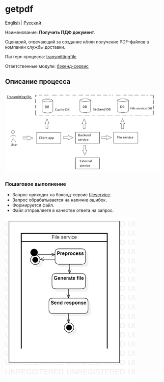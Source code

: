 # getpdf

[English](getpdf.md) | [Русский](getpdf.ru.md)

Наименование: **Получить ПДФ документ**.

Сценарий, отвечающий за создание и/или получение PDF-файлов в компании службы доставки.

Паттерн процесса: [transmittingfile](../../processpatterns/transmittingfile.ru.md)

Ответственные модули: [бэкенд-сервис](../../backend/fileservice.ru.md)

## Описание процесса

![transmittingfile_overall](../../img/transmittingfile_overall.png)

### Пошаговое выполнение

- Запрос приходит на бэкэнд-сервис [fileservice](../../backend/fileservice.ru.md).
- Запрос обрабатывается на наличие ошибок.
- Формируется файл.
- Файл отправляетя в качестве ответа на запрос.

![fileservice.getpdf](../../img/activitydiagrams/fileservice.getpdf.png)
